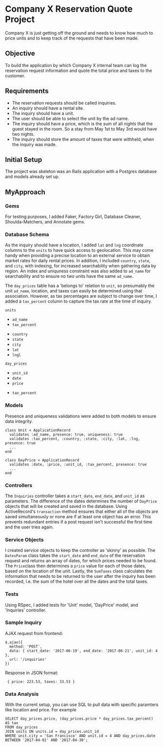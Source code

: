 # Company X Reservation Quote Project

Company X is just getting off the ground and needs to know how much to price units and to keep track of the requests that have been made.

## Objective

To build the application by which Company X internal team can log the reservation request information and quote the total price and taxes to the customer.

## Requirements

- The reservation requests should be called inquiries.
- An inquiry should have a rental site.
- The inquiry should have a unit.
- The user should be able to select the unit by the ad name.
- The inquiry should have a price, which is the sum of all _nights_ that the guest stayed in the room. So a stay from May 1st to May 3rd would have two nights.
- The inquiry should store the amount of taxes that were withheld, when the inquiry was made.

## Initial Setup

The project was skeleton was an Rails application with a Postgres database and models already set up.

## MyApproach

### Gems

For testing purposes, I added Faker, Factory Girl, Database Cleaner, Shoulda-Matchers, and Annotate gems.

### Database Schema

As the inquiry should have a location, I added `lat` and `lng` coordinate columns to the `units` to have quick access to geolocation. This may come handy when providing a precise location to an external service to obtain market rates for daily rental prices. In addition, I included `country`, `state`, and `city`, with indexing, for increased searchability when gathering data by region. An index and uniquness constraint was also added to `ad_name` for searchability and to ensure no two units have the same `ad_name`.

The `day_prices` table has a 'belongs to' relation to `unit`, so presumably the unit `ad_name`, location, and taxes can easily be determined using that association. However, as tax percentages are subject to change over time, I added a `tax_percent` column to capture the tax rate at the time of inquiry.

`units`
- `ad_name`
- `tax_percent`
+ `country`
+ `state`
+ `city`
+ `lat`
+ `lng`\

`day_prices`
- `unit_id`
- `date`
- `price`
+ `tax_percent`

### Models

Presence and uniqueness validations were added to both models to ensure data integrity.

```
class Unit < ApplicationRecord
  validates :ad_name, presence: true, uniqueness: true
  validates :tax_percent, :country, :state, :city, :lat, :lng, presence: true
  ...
end
```

```
class DayPrice < ApplicationRecord
  validates :date, :price, :unit_id, :tax_percent, presence: true
  ...
end
```

### Controllers

The `Inquiries` controller takes a `start_date`, `end_date`, and `unit_id` as parameters. The difference of the dates determines the number of `DayPrice` objects that will be created and saved in the database. Using ActiveRecord's `transaction` method ensures that either all of the objects are saved simultaneously or none are if at least one object has an error. This prevents redundant entries if a post request isn't successful the first time and the user tries again.

### Service Objects

I created service objects to keep the controller as 'skinny' as possible. The `DatesParam` class takes the `start_date` and `end_date` of the reservation request and returns an array of dates, for which prices needed to be found. The `Price`class then determines a `price` value for each of those dates, based on the location of the unit. Lastly, the `SumTaxes` class calculates the information that needs to be returned to the user after the inquiry has been recorded, i.e. the sum of the hotel over all the dates and the total taxes.

### Tests

Using RSpec, I added tests for 'Unit' model, 'DayPrice' model, and 'Inquiries' controller.

### Sample Inquiry

AJAX request from frontend:

  ```
  $.ajax({
    method: 'POST',
    data: { start_date: '2017-06-19', end_date: '2017-06-21', unit_id: 4 },
    url: '/inquiries'
  })
  ```

Response in JSON format:

```
 { price: 223.53, taxes: 33.53 }
```
### Data Analysis

With the current setup, you can use SQL to pull data with specific paramters like location and price. For example

```
SELECT day_prices.price, (day_prices.price * day_prices.tax_percent) AS tax
FROM day_prices
JOIN units ON units.id = day_prices.unit_id
WHERE unit.city = 'San Francisco' AND unit.id = 4 AND day_prices.date BETWEEN '2017-04-01' AND '2017-04-30';
```







